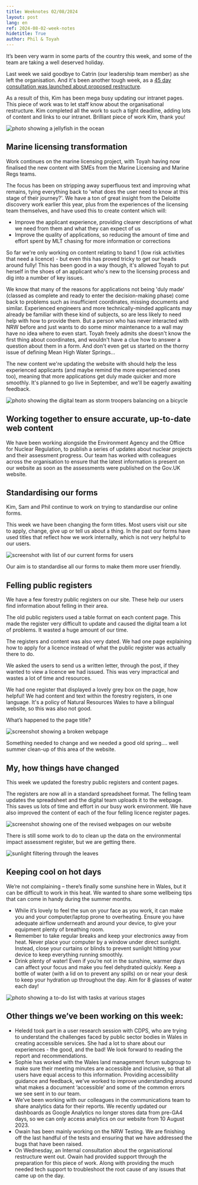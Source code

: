 ```yaml
---
title: Weeknotes 02/08/2024
layout: post
lang: en
ref: 2024-08-02-week-notes
hidetitle: True
author: Phil & Toyah
---
```


It’s been very warm in some parts of the country this week, and some of the team are taking a well deserved holiday. 

Last week we said goodbye to Catrin (our leadership team member) as she left the organisation. And it's been another tough week, as a [45 day consultation was launched about proposed restructure](https://ymgynghori.cyfoethnaturiol.cymru/corporate-strategy/case-for-change/).

As a result of this, Kim has been mega busy updating our intranet pages. This piece of work was to let staff know about the organisational restructure. Kim completed all the work to such a tight deadline, adding lots of content and links to our intranet. Brilliant piece of work Kim, thank you!

![photo showing a jellyfish in the ocean](https://github.com/nrw-digital/week-notes/blob/685893d77849ff851656ff7ade548d58b7ee96b6/images/animals-1846546_1280.jpg?raw=true) 

## Marine licensing transformation
 
Work continues on the marine licensing project, with Toyah having now finalised the new content with SMEs from the Marine Licensing and Marine Regs teams.
 
The focus has been on stripping away superfluous text and improving what remains, tying everything back to 'what does the user need to know at this stage of their journey?'. We have a ton of great insight from the Deloitte discovery work earlier this year, plus from the experiences of the licensing team themselves, and have used this to create content which will:
 
+ Improve the applicant experience, providing clearer descriptions of what we need from them and what they can expect of us
+ Improve the quality of applications, so reducing the amount of time and effort spent by MLT chasing for more information or corrections
 
So far we're only working on content relating to band 1 (low risk activities that need a licence) - but even this has proved tricky to get our heads around fully! This has been good in a way though, it's allowed Toyah to put herself in the shoes of an applicant who's new to the licensing process and dig into a number of key issues.
 
We know that many of the reasons for applications not being 'duly made' (classed as complete and ready to enter the decision-making phase) come back to problems such as insufficient coordinates, missing documents and similar. Experienced engineers and more technically-minded applicants may already be familiar with these kind of subjects, so are less likely to need help with how to provide them. But a person who has never interacted with NRW before and just wants to do some minor maintenance to a wall may have no idea where to even start. Toyah freely admits she doesn't know the first thing about coordinates, and wouldn't have a clue how to answer a question about them in a form. And don't even get us started on the thorny issue of defining Mean High Water Springs…
 
The new content we're updating the website with should help the less experienced applicants (and maybe remind the more experienced ones too), meaning that more applications get duly made quicker and more smoothly. It's planned to go live in September, and we'll be eagerly awaiting feedback.

![photo showing the digital team as storm troopers balancing on a bicycle](https://github.com/nrw-digital/week-notes/blob/685893d77849ff851656ff7ade548d58b7ee96b6/images/lego-2310286_1280.jpg?raw=true) 

## Working together to ensure accurate, up-to-date web content

We have been working alongside the Environment Agency and the Office for Nuclear Regulation, to publish a series of updates about nuclear projects and their assessment progress. Our team has worked with colleagues across the organisation to ensure that the latest information is present on our website as soon as the assessments were published on the Gov.UK website.

## Standardising our forms

Kim, Sam and Phil continue to work on trying to standardise our online forms.

This week we have been changing the form titles. Most users visit our site to apply, change, give up or tell us about a thing. In the past our forms have used titles that reflect how we work internally, which is not very helpful to our users.

![screenshot with list of our current forms for users](https://github.com/nrw-digital/week-notes/blob/685893d77849ff851656ff7ade548d58b7ee96b6/images/list%20of%20current%20forms.png?raw=true)

Our aim is to standardise all our forms to make them more user friendly.

## Felling public registers 

We have a few forestry public registers on our site. These help our users find information about felling in their area.

The old public registers used a table format on each content page. This made the register very difficult to update and caused the digital team a lot of problems. It wasted a huge amount of our time. 

The registers and content was also very dated. We had one page explaining how to apply for a licence instead of what the public register was actually there to do.

We asked the users to send us a written letter, through the post, if they wanted to view a licence we had issued. This was very impractical and wastes a lot of time and resources.

We had one register that displayed a lovely grey box on the page, how helpful! We had content and text within the forestry registers, in one language. It's a policy of Natural Resources Wales to have a bilingual website, so this was also not good.

What’s happened to the page title?

![screenshot showing a broken webpage](https://github.com/nrw-digital/week-notes/blob/685893d77849ff851656ff7ade548d58b7ee96b6/images/broken%20webpage%20screenshot.png?raw=true)

Something needed to change and we needed a good old spring…. well summer clean-up of this area of the website.

## My, how things have changed

This week we updated the forestry public registers and content pages. 

The registers are now all in a standard spreadsheet format. The felling team updates the spreadsheet and the digital team uploads it to the webpage. This saves us lots of time and effort in our busy work environment.
We have also improved the content of each of the four felling licence register pages.

![screenshot showing one of the revised webpages on our website](https://github.com/nrw-digital/week-notes/blob/685893d77849ff851656ff7ade548d58b7ee96b6/images/revised%20webpage%20screenshot.png?raw=true)

There is still some work to do to clean up the data on the environmental impact assessment register, but we are getting there.

![sunlight filtering through the leaves](https://github.com/nrw-digital/week-notes/blob/685893d77849ff851656ff7ade548d58b7ee96b6/images/leaves-3089991_1280.jpg?raw=true)

## Keeping cool on hot days

We’re not complaining – there’s finally some sunshine here in Wales, but it can be difficult to work in this heat. We wanted to share some wellbeing tips that can come in handy during the summer months.

+ While it’s lovely to feel the sun on your face as you work, it can make you and your computer/laptop prone to overheating. Ensure you have adequate airflow underneath and around your device, to give your equipment plenty of breathing room.
+ Remember to take regular breaks and keep your electronics away from heat. Never place your computer by a window under direct sunlight. Instead, close your curtains or blinds to prevent sunlight hitting your device to keep everything running smoothly.
+ Drink plenty of water! Even if you’re not in the sunshine, warmer days can affect your focus and make you feel dehydrated quickly. Keep a bottle of water (with a lid on to prevent any spills) on or near your desk to keep your hydration up throughout the day. Aim for 8 glasses of water each day!

![photo showing a to-do list with tasks at various stages](https://github.com/nrw-digital/week-notes/blob/685893d77849ff851656ff7ade548d58b7ee96b6/images/business-4051773_1280.jpg?raw=true)

## Other things we’ve been working on this week:

+ Heledd took part in a user research session with CDPS, who are trying to understand the challenges faced by public sector bodies in Wales in creating accessible services. She had a lot to share about our experiences - the good, and the bad! We look forward to reading the report and recommendations.
+ Sophie has worked with the Wales land management forum subgroup to make sure their meeting minutes are accessible and inclusive, so that all users have equal access to this information. Providing accessibility guidance and feedback, we’ve worked to improve understanding around what makes a document ‘accessible’ and some of the common errors we see sent in to our team.
+ We’ve been working with our colleagues in the communications team to share analytics data for their reports. We recently updated our dashboards as Google Analytics no longer stores data from pre-GA4 days, so we can only access analytics on our website from 10 August 2023. 
+ Owain has been mainly working on the NRW Testing. We are finishing off the last handful of the tests and ensuring that we have addressed the bugs that have been raised. 
+ On Wednesday, an Internal consultation about the organisational restructure went out. Owain had provided support through the preparation for this piece of work. Along with providing the much needed tech support to troubleshoot the root cause of any issues that came up on the day.
